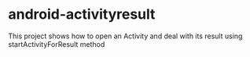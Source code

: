 # android-activityresult
This project shows how to open an Activity and deal with its result using startActivityForResult method
